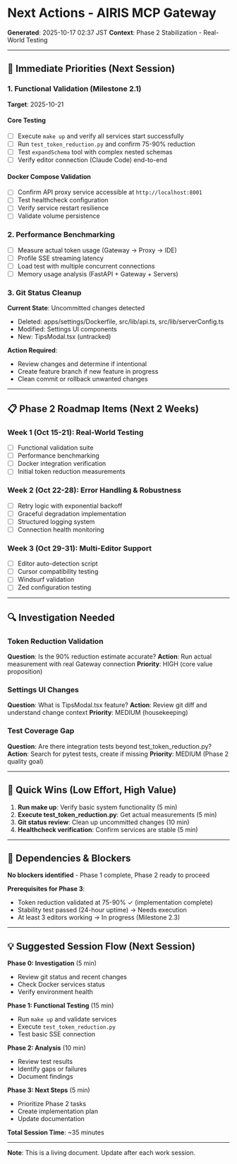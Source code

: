 # Next Actions - AIRIS MCP Gateway

**Generated**: 2025-10-17 02:37 JST
**Context**: Phase 2 Stabilization - Real-World Testing

---

## 🎯 Immediate Priorities (Next Session)

### 1. Functional Validation (Milestone 2.1)
**Target**: 2025-10-21

#### Core Testing
- [ ] Execute `make up` and verify all services start successfully
- [ ] Run `test_token_reduction.py` and confirm 75-90% reduction
- [ ] Test `expandSchema` tool with complex nested schemas
- [ ] Verify editor connection (Claude Code) end-to-end

#### Docker Compose Validation
- [ ] Confirm API proxy service accessible at `http://localhost:8001`
- [ ] Test healthcheck configuration
- [ ] Verify service restart resilience
- [ ] Validate volume persistence

### 2. Performance Benchmarking
- [ ] Measure actual token usage (Gateway → Proxy → IDE)
- [ ] Profile SSE streaming latency
- [ ] Load test with multiple concurrent connections
- [ ] Memory usage analysis (FastAPI + Gateway + Servers)

### 3. Git Status Cleanup
**Current State**: Uncommitted changes detected
- Deleted: apps/settings/Dockerfile, src/lib/api.ts, src/lib/serverConfig.ts
- Modified: Settings UI components
- New: TipsModal.tsx (untracked)

**Action Required**:
- Review changes and determine if intentional
- Create feature branch if new feature in progress
- Clean commit or rollback unwanted changes

---

## 📋 Phase 2 Roadmap Items (Next 2 Weeks)

### Week 1 (Oct 15-21): Real-World Testing
- [ ] Functional validation suite
- [ ] Performance benchmarking
- [ ] Docker integration verification
- [ ] Initial token reduction measurements

### Week 2 (Oct 22-28): Error Handling & Robustness
- [ ] Retry logic with exponential backoff
- [ ] Graceful degradation implementation
- [ ] Structured logging system
- [ ] Connection health monitoring

### Week 3 (Oct 29-31): Multi-Editor Support
- [ ] Editor auto-detection script
- [ ] Cursor compatibility testing
- [ ] Windsurf validation
- [ ] Zed configuration testing

---

## 🔍 Investigation Needed

### Token Reduction Validation
**Question**: Is the 90% reduction estimate accurate?
**Action**: Run actual measurement with real Gateway connection
**Priority**: HIGH (core value proposition)

### Settings UI Changes
**Question**: What is TipsModal.tsx feature?
**Action**: Review git diff and understand change context
**Priority**: MEDIUM (housekeeping)

### Test Coverage Gap
**Question**: Are there integration tests beyond test_token_reduction.py?
**Action**: Search for pytest tests, create if missing
**Priority**: MEDIUM (Phase 2 quality goal)

---

## 🚀 Quick Wins (Low Effort, High Value)

1. **Run make up**: Verify basic system functionality (5 min)
2. **Execute test_token_reduction.py**: Get actual measurements (5 min)
3. **Git status review**: Clean up uncommitted changes (10 min)
4. **Healthcheck verification**: Confirm services are stable (5 min)

---

## 🔗 Dependencies & Blockers

**No blockers identified** - Phase 1 complete, Phase 2 ready to proceed

**Prerequisites for Phase 3**:
- Token reduction validated at 75-90% ✓ (implementation complete)
- Stability test passed (24-hour uptime) → Needs execution
- At least 3 editors working → In progress (Milestone 2.3)

---

## 💡 Suggested Session Flow (Next Session)

**Phase 0: Investigation** (5 min)
- Review git status and recent changes
- Check Docker services status
- Verify environment health

**Phase 1: Functional Testing** (15 min)
- Run `make up` and validate services
- Execute `test_token_reduction.py`
- Test basic SSE connection

**Phase 2: Analysis** (10 min)
- Review test results
- Identify gaps or failures
- Document findings

**Phase 3: Next Steps** (5 min)
- Prioritize Phase 2 tasks
- Create implementation plan
- Update documentation

**Total Session Time**: ~35 minutes

---

**Note**: This is a living document. Update after each work session.
